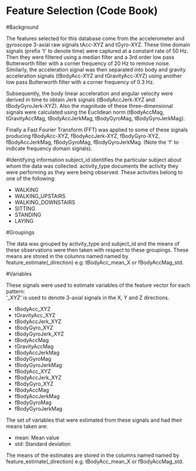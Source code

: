 Feature Selection (Code Book)
============================

#Background

The features selected for this database come from the accelerometer and gyroscope 3-axial raw signals tAcc-XYZ and tGyro-XYZ. These time domain signals (prefix 't' to denote time) were captured at a constant rate of 50 Hz. Then they were filtered using a median filter and a 3rd order low pass Butterworth filter with a corner frequency of 20 Hz to remove noise. Similarly, the acceleration signal was then separated into body and gravity acceleration signals (tBodyAcc-XYZ and tGravityAcc-XYZ) using another low pass Butterworth filter with a corner frequency of 0.3 Hz. 

Subsequently, the body linear acceleration and angular velocity were derived in time to obtain Jerk signals (tBodyAccJerk-XYZ and tBodyGyroJerk-XYZ). Also the magnitude of these three-dimensional signals were calculated using the Euclidean norm (tBodyAccMag, tGravityAccMag, tBodyAccJerkMag, tBodyGyroMag, tBodyGyroJerkMag). 

Finally a Fast Fourier Transform (FFT) was applied to some of these signals producing fBodyAcc-XYZ, fBodyAccJerk-XYZ, fBodyGyro-XYZ, fBodyAccJerkMag, fBodyGyroMag, fBodyGyroJerkMag. (Note the 'f' to indicate frequency domain signals). 

#Identifying information
subject_id identifies the particular subject about whom the data was collected. activity_type documents the activity they were performing as they were being observed. These activities belong to one of the following:
* WALKING
* WALKING_UPSTAIRS
* WALKING_DOWNSTAIRS
* SITTING
* STANDING
* LAYING

#Groupings

The data was grouped by activity_type and subject_id and the means of these observations were then taken with respect to these groupings. These means are stored in the columns named named by feature_estimate(_direction) e.g. tBodyAcc_mean_X or fBodyAccMag_std.

#Variables

These signals were used to estimate variables of the feature vector for each pattern:  
'_XYZ' is used to denote 3-axial signals in the X, Y and Z directions.

* tBodyAcc_XYZ
* tGravityAcc_XYZ
* tBodyAccJerk_XYZ
* tBodyGyro_XYZ
* tBodyGyroJerk_XYZ
* tBodyAccMag
* tGravityAccMag
* tBodyAccJerkMag
* tBodyGyroMag
* tBodyGyroJerkMag
* fBodyAcc_XYZ
* fBodyAccJerk_XYZ
* fBodyGyro_XYZ
* fBodyAccMag
* fBodyAccJerkMag
* fBodyGyroMag
* fBodyGyroJerkMag

The set of variables that were estimated from these signals and had their means taken are: 

* mean: Mean value
* std: Standard deviation

The means of the estimates are stored in the columns named named by feature_estimate(_direction) e.g. tBodyAcc_mean_X or fBodyAccMag_std.

